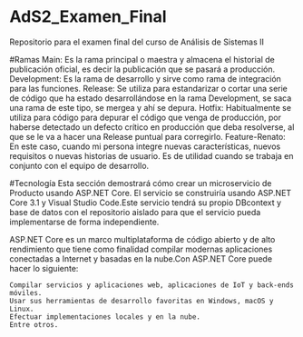 # AdS2_Examen_Final
Repositorio para el examen final del curso de Análisis de Sistemas II

#Ramas 
Main: Es la rama principal o maestra y almacena el historial de publicación oficial, es decir la publicación que se pasará a producción.
Development: Es la rama de desarrollo y sirve como rama de integración para las funciones.
Release: Se utiliza para estandarizar o cortar una serie de código que ha estado desarrollándose en la rama Development, se saca una rama de este tipo, se mergea y ahí se depura.
Hotfix: Habitualmente se utiliza para código para depurar el código que venga de producción, por haberse detectado un defecto crítico en producción que deba resolverse, al que se le va a hacer una Release puntual para corregirlo.
Feature-Renato: En este caso, cuando mi persona integre nuevas características, nuevos requisitos o nuevas historias de usuario. Es de utilidad cuando se trabaja en conjunto con el equipo de desarrollo.

#Tecnología
Esta sección demostrará cómo crear un microservicio de Producto usando ASP.NET Core. El servicio se construiría usando ASP.NET Core 3.1 y Visual Studio Code.Este servicio tendrá su propio DBcontext y base de datos con el repositorio aislado para que el servicio pueda implementarse de forma independiente.

ASP.NET Core es un marco multiplataforma de código abierto y de alto rendimiento que tiene como finalidad compilar modernas aplicaciones conectadas a Internet y basadas en la nube.Con ASP.NET Core puede hacer lo siguiente:

    Compilar servicios y aplicaciones web, aplicaciones de IoT y back-ends móviles.
    Usar sus herramientas de desarrollo favoritas en Windows, macOS y Linux.
    Efectuar implementaciones locales y en la nube.
    Entre otros.

